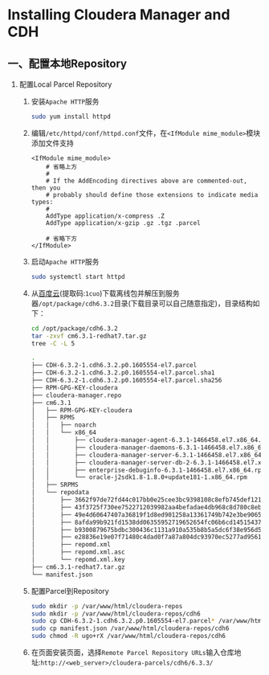 # Installing Cloudera Manager and CDH

## 一、配置本地Repository

1. 配置Local Parcel Repository

   1. 安装`Apache HTTP`服务

      ```sh
      sudo yum install httpd
      ```

   2. 编辑`/etc/httpd/conf/httpd.conf`文件，在`<IfModule mime_module>`模块添加文件支持

      ```sh{8}
      <IfModule mime_module>
          # 省略上方
          #
          # If the AddEncoding directives above are commented-out, then you
          # probably should define those extensions to indicate media types:
          #
          AddType application/x-compress .Z
          AddType application/x-gzip .gz .tgz .parcel
      
          # 省略下方
      </IfModule>
      ```

   3. 启动`Apache HTTP`服务

      ```sh
      sudo systemctl start httpd
      ```

   4. 从[百度云](https://pan.baidu.com/s/1dpyhF6TRXaqryab6ZVVXfw)(提取码:`1cuo`)下载离线包并解压到服务器`/opt/package/cdh6.3.2`目录(下载目录可以自己随意指定)，目录结构如下：

      ```sh
      cd /opt/package/cdh6.3.2
      tar -zxvf cm6.3.1-redhat7.tar.gz
      tree -C -L 5
      ```
   
      ```sh
      .
      ├── CDH-6.3.2-1.cdh6.3.2.p0.1605554-el7.parcel
      ├── CDH-6.3.2-1.cdh6.3.2.p0.1605554-el7.parcel.sha1
      ├── CDH-6.3.2-1.cdh6.3.2.p0.1605554-el7.parcel.sha256
      ├── RPM-GPG-KEY-cloudera
      ├── cloudera-manager.repo
      ├── cm6.3.1
      │   ├── RPM-GPG-KEY-cloudera
      │   ├── RPMS
      │   │   ├── noarch
      │   │   └── x86_64
      │   │       ├── cloudera-manager-agent-6.3.1-1466458.el7.x86_64.rpm
      │   │       ├── cloudera-manager-daemons-6.3.1-1466458.el7.x86_64.rpm
      │   │       ├── cloudera-manager-server-6.3.1-1466458.el7.x86_64.rpm
      │   │       ├── cloudera-manager-server-db-2-6.3.1-1466458.el7.x86_64.rpm
      │   │       ├── enterprise-debuginfo-6.3.1-1466458.el7.x86_64.rpm
      │   │       └── oracle-j2sdk1.8-1.8.0+update181-1.x86_64.rpm
      │   ├── SRPMS
      │   └── repodata
      │       ├── 3662f97de72fd44c017bb0e25cee3bc9398108c8efb745def12130a69df2ecb2-filelists.sqlite.bz2
      │       ├── 43f3725f730ee7522712039982aa4befadae4db968c8d780c8eb15ae9872cd4d-primary.xml.gz
      │       ├── 49e4d60647407a36819f1d8ed901258a13361749b742e3be9065025ad31feb8e-filelists.xml.gz
      │       ├── 8afda99b921fd1538dd06355952719652654fc06b6cd14515437bda28376c03d-other.sqlite.bz2
      │       ├── b9300879675bdbc300436c1131a910a535b8b5a5dc6f38e956d51769b6771a96-primary.sqlite.bz2
      │       ├── e28836e19e07f71480c4dad0f7a87a804dc93970ec5277ad95614e8ffcff0d58-other.xml.gz
      │       ├── repomd.xml
      │       ├── repomd.xml.asc
      │       └── repomd.xml.key
      ├── cm6.3.1-redhat7.tar.gz
      └── manifest.json
      ```
   
      

   5. 配置Parcel到Repository

      ```sh
      sudo mkdir -p /var/www/html/cloudera-repos
      sudo mkdir -p /var/www/html/cloudera-repos/cdh6
      sudo cp CDH-6.3.2-1.cdh6.3.2.p0.1605554-el7.parcel* /var/www/html/cloudera-repos/cdh6
      sudo cp manifest.json /var/www/html/cloudera-repos/cdh6
      sudo chmod -R ugo+rX /var/www/html/cloudera-repos/cdh6
      ```

   6. 在页面安装页面，选择`Remote Parcel Repository URLs`输入仓库地址:`http://<web_server>/cloudera-parcels/cdh6/6.3.3/`

